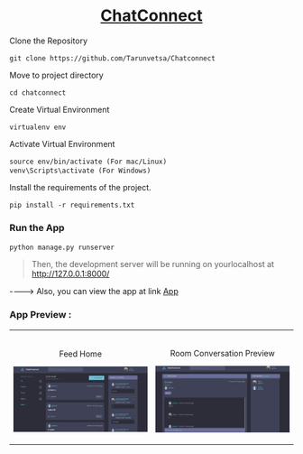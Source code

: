 <div align="center">

# [ChatConnect](https://chatconnect-yz4t.onrender.com)
</div>

Clone the Repository
```
git clone https://github.com/Tarunvetsa/Chatconnect
```

Move to project directory
```
cd chatconnect
```

Create Virtual Environment
```
virtualenv env
```

Activate Virtual Environment
```
source env/bin/activate (For mac/Linux)
venv\Scripts\activate (For Windows)
```

Install the requirements of the project.
```
pip install -r requirements.txt
```

### Run the App
```
python manage.py runserver
```

> Then, the development server will be running on yourlocalhost at http://127.0.0.1:8000/

----> Also, you can view the app at link [App](https://chatconnect-yz4t.onrender.com)

### App Preview :

<table width="100%"> 
  <tr>
    <td width="50%">      
      <br>
      <p align="center">Feed Home</p>
      <p align="center"><img src="https://github.com/Tarunvetsa/Chatconnect/blob/main/home_preview.png" alt="home_preview"></p>
    </td>
    <td width="50%">
      <br>
      <p align="center">Room Conversation Preview</p>
      <p align="center"><img src="https://github.com/Tarunvetsa/Chatconnect/blob/main/room-conversation_preview.png" alt="room-conversation_preview"></p>
    </td>
  </tr>
</table>
